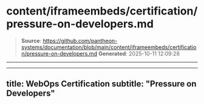 # content/iframeembeds/certification/pressure-on-developers.md

> **Source**: https://github.com/pantheon-systems/documentation/blob/main/content/iframeembeds/certification/pressure-on-developers.md
> **Generated**: 2025-10-11 12:09:28

---

---
title: WebOps Certification
subtitle: "Pressure on Developers"
---

<Partial file="certification-guide/pressure-on-developers.md" />
